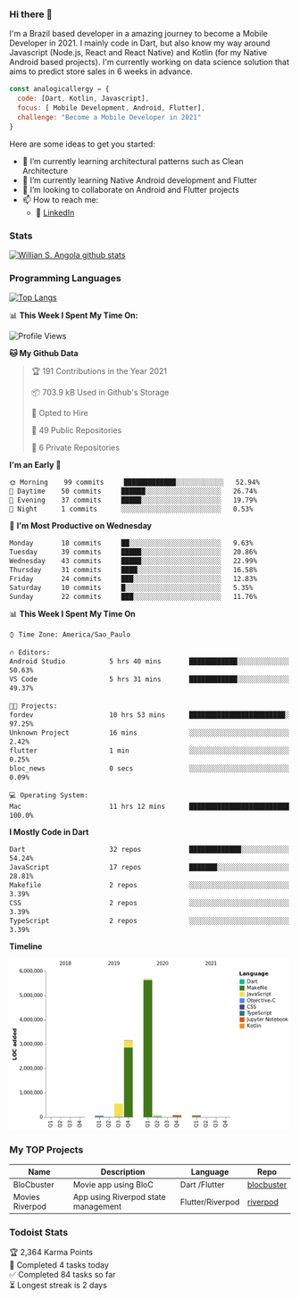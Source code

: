 ### Hi there 👋

I'm a Brazil based developer in a amazing journey to become a Mobile Developer in 2021. I mainly code in Dart, but also know my way around Javascript (Node.js, React and React Native) and Kotlin (for my Native Android based projects). I'm currently working on data science solution that aims to predict store sales in 6 weeks in advance.

```javascript
const analogicallergy = {
  code: [Dart, Kotlin, Javascript],
  focus: [ Mobile Development, Android, Flutter],
  challenge: "Become a Mobile Developer in 2021"
}
```

Here are some ideas to get you started:

- 🔭 I’m currently learning architectural patterns such as Clean Architecture
- 🌱 I’m currently learning Native Android development and Flutter
- 👯 I’m looking to collaborate on Android and Flutter projects
- 📫 How to reach me:
  - :office: [LinkedIn](https://www.linkedin.com/in/wsabsi/)

### Stats

[![Willian S. Angola github stats](https://github-readme-stats.vercel.app/api?username=analogicallergy&count_private=true&show_icons=true&theme=radical&hide_rank=false)](https://github.com/anuraghazra/github-readme-stats)

### Programming Languages

[![Top Langs](https://github-readme-stats.vercel.app/api/top-langs/?username=analogicallergy)](https://github.com/analogicallergy/github-readme-stats)

📊 **This Week I Spent My Time On:**

<!--START_SECTION:waka-->
![Profile Views](http://img.shields.io/badge/Profile%20Views-0-blue)

**🐱 My Github Data** 

> 🏆 191 Contributions in the Year 2021
 > 
> 📦 703.9 kB Used in Github's Storage 
 > 
> 💼 Opted to Hire
 > 
> 📜 49 Public Repositories 
 > 
> 🔑 6 Private Repositories  
 > 
**I'm an Early 🐤** 

```text
🌞 Morning    99 commits     █████████████░░░░░░░░░░░░   52.94% 
🌆 Daytime    50 commits     ██████░░░░░░░░░░░░░░░░░░░   26.74% 
🌃 Evening    37 commits     █████░░░░░░░░░░░░░░░░░░░░   19.79% 
🌙 Night      1 commits      ░░░░░░░░░░░░░░░░░░░░░░░░░   0.53%

```
📅 **I'm Most Productive on Wednesday** 

```text
Monday       18 commits     ██░░░░░░░░░░░░░░░░░░░░░░░   9.63% 
Tuesday      39 commits     █████░░░░░░░░░░░░░░░░░░░░   20.86% 
Wednesday    43 commits     █████░░░░░░░░░░░░░░░░░░░░   22.99% 
Thursday     31 commits     ████░░░░░░░░░░░░░░░░░░░░░   16.58% 
Friday       24 commits     ███░░░░░░░░░░░░░░░░░░░░░░   12.83% 
Saturday     10 commits     █░░░░░░░░░░░░░░░░░░░░░░░░   5.35% 
Sunday       22 commits     ███░░░░░░░░░░░░░░░░░░░░░░   11.76%

```


📊 **This Week I Spent My Time On** 

```text
⌚︎ Time Zone: America/Sao_Paulo

🔥 Editors: 
Android Studio           5 hrs 40 mins       ████████████░░░░░░░░░░░░░   50.63% 
VS Code                  5 hrs 31 mins       ████████████░░░░░░░░░░░░░   49.37%

🐱‍💻 Projects: 
fordev                   10 hrs 53 mins      ████████████████████████░   97.25% 
Unknown Project          16 mins             ░░░░░░░░░░░░░░░░░░░░░░░░░   2.42% 
flutter                  1 min               ░░░░░░░░░░░░░░░░░░░░░░░░░   0.25% 
bloc_news                0 secs              ░░░░░░░░░░░░░░░░░░░░░░░░░   0.09%

💻 Operating System: 
Mac                      11 hrs 12 mins      █████████████████████████   100.0%

```

**I Mostly Code in Dart** 

```text
Dart                     32 repos            █████████████░░░░░░░░░░░░   54.24% 
JavaScript               17 repos            ███████░░░░░░░░░░░░░░░░░░   28.81% 
Makefile                 2 repos             ░░░░░░░░░░░░░░░░░░░░░░░░░   3.39% 
CSS                      2 repos             ░░░░░░░░░░░░░░░░░░░░░░░░░   3.39% 
TypeScript               2 repos             ░░░░░░░░░░░░░░░░░░░░░░░░░   3.39%

```


**Timeline**

![Chart not found](https://raw.githubusercontent.com/AnalogicAllergy/AnalogicAllergy/main/charts/bar_graph.png) 


<!--END_SECTION:waka-->

### My TOP Projects

| Name            | Description                         | Language         | Repo                                                           |
| --------------- | ----------------------------------- | ---------------- | -------------------------------------------------------------- |
| BloCbuster      | Movie app using BloC                | Dart /Flutter    | [blocbuster](https://github.com/AnalogicAllergy/blocbuster)    |
| Movies Riverpod | App using Riverpod state management | Flutter/Riverpod | [riverpod](https://github.com/AnalogicAllergy/movies_riverpod) |

### Todoist Stats

<!-- TODO-IST:START -->
🏆  2,364 Karma Points           
🌸  Completed 4 tasks today           
✅  Completed 84 tasks so far           
⏳  Longest streak is 2 days
<!-- TODO-IST:END -->
